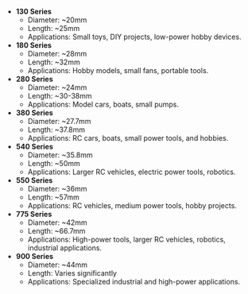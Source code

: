 - **130 Series**
	- Diameter: ~20mm
	- Length: ~25mm
	- Applications: Small toys, DIY projects, low-power hobby devices.
- **180 Series**
	- Diameter: ~28mm
	- Length: ~32mm
	- Applications: Hobby models, small fans, portable tools.
- **280 Series**
	- Diameter: ~24mm
	- Length: ~30-38mm
	- Applications: Model cars, boats, small pumps.
- **380 Series**
	- Diameter: ~27.7mm
	- Length: ~37.8mm
	- Applications: RC cars, boats, small power tools, and hobbies.
- **540 Series**
	- Diameter: ~35.8mm
	- Length: ~50mm
	- Applications: Larger RC vehicles, electric power tools, robotics.
- **550 Series**
	- Diameter: ~36mm
	- Length: ~57mm
	- Applications: RC vehicles, medium power tools, hobby projects.
- **775 Series**
	- Diameter: ~42mm
	- Length: ~66.7mm
	- Applications: High-power tools, larger RC vehicles, robotics, industrial applications.
- **900 Series**
	- Diameter: ~44mm
	- Length: Varies significantly
	- Applications: Specialized industrial and high-power applications.